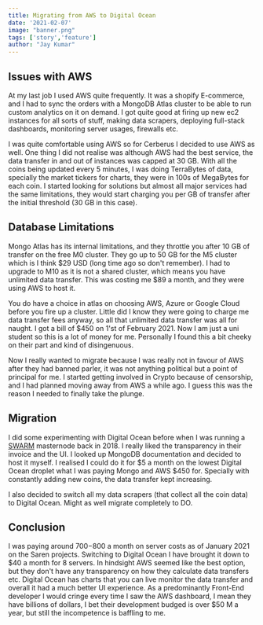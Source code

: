 ```yaml
---
title: Migrating from AWS to Digital Ocean
date: '2021-02-07'
image: "banner.png"
tags: ['story','feature']
author: "Jay Kumar"
---
```



Issues with AWS
-----------
At my last job I used AWS quite frequently. It was a shopify E-commerce, and I had to sync the orders with a MongoDB Atlas cluster to be able to run custom analytics on it on demand.
I got quite good at firing up new ec2 instances for all sorts of stuff, making data scrapers, deploying full-stack dashboards, monitoring server usages, firewalls etc.

I was quite comfortable using AWS so for Cerberus I decided to use AWS as well. One thing I did not realise was although AWS had the best service, the data transfer in and out of instances
was capped at 30 GB. With all the coins being updated every 5 minutes, I was doing TerraBytes of data, specially the market tickers for charts, they were in 100s of MegaBytes for each coin.
I started looking for solutions but almost all major services had the same limitations, they would start charging you per GB of transfer after the initial threshold (30 GB in this case).

Database Limitations
-----------
Mongo Atlas has its internal limitations, and they throttle you after 10 GB of transfer on the free M0 cluster. They go up to 50 GB for the M5 cluster which is I think $29 USD (long time ago so don't remember).
I had to upgrade to M10 as it is not a shared cluster, which means you have unlimited data transfer. This was costing me $89 a month, and they were using AWS to host it. 

You do have a choice in atlas on choosing AWS, Azure or Google Cloud before you fire up a cluster. Little did I know they were going to charge me data transfer fees anyway, so all that 
unlimited data transfer was all for naught. I got a bill of $450 on 1'st of February 2021. Now I am just a uni student so this is a lot of money for me. Personally I found this a bit cheeky
on their part and kind of disingenuous. 

Now I really wanted to migrate because I was really not in favour of AWS after they had banned parler, it was not anything political but a point of principal for me. 
I started getting involved in Crypto because of censorship, and I had planned moving away from AWS a while ago. I guess this was the reason I needed to finally take the plunge. 

Migration
-----------
I did some experimenting with Digital Ocean before when I was running a [SWARM](https://www.swarmnetwork.org/) masternode back in 2018. I really liked the transparency in their invoice and the UI.
I looked up MongoDB documentation and decided to host it myself. I realised I could do it for $5 a month on the lowest Digital Ocean droplet what I was paying Mongo and AWS $450 for.
Specially with constantly adding new coins, the data transfer kept increasing. 

I also decided to switch all my data scrapers (that collect all the coin data) to Digital Ocean. Might as well migrate completely to DO. 

Conclusion
-------------

I was paying around $700-$800 a month on server costs as of January 2021 on the Saren projects.
Switching to Digital Ocean I have brought it down to $40 a month for 8 servers. In hindsight AWS seemed like the best option, but they don't have any transparency on how they calculate data transfers etc.
Digital Ocean has charts that you can live monitor the data transfer and overall it had a much better UI experience. As a predominantly Front-End developer I would cringe every time I saw
the AWS dashboard, I mean they have billions of dollars, I bet their development budged is over $50 M a year, but still the incompetence is baffling to me.